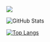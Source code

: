<!--
**HinataYasukawa/HinataYasukawa** is a ✨ _special_ ✨ repository because its `README.md` (this file) appears on your GitHub profile.

Here are some ideas to get you started:

- 🔭 I’m currently working on ...
- 🌱 I’m currently learning ...
- 👯 I’m looking to collaborate on ...
- 🤔 I’m looking for help with ...
- 💬 Ask me about ...
- 📫 How to reach me: ...
- 😄 Pronouns: ...
- ⚡ Fun fact: ...
-->
 
![](https://github-profile-summary-cards.vercel.app/api/cards/profile-details?username=HinataYasukawa&theme=vue)
 
![GitHub Stats](https://github-readme-stats.vercel.app/api?username=HinataYasukawa&show_icons=true)
 
[![Top Langs](https://github-readme-stats.vercel.app/api/top-langs/?username=HinataYasukawa&layout=compact&langs_count=6)](https://github.com/anuraghazra/github-readme-stats)
